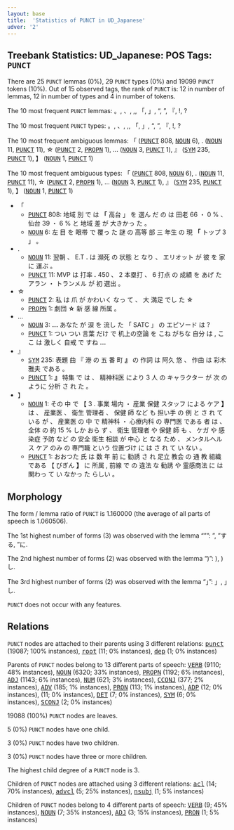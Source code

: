 ```yaml
---
layout: base
title:  'Statistics of PUNCT in UD_Japanese'
udver: '2'
---
```


## Treebank Statistics: UD_Japanese: POS Tags: `PUNCT`

There are 25 `PUNCT` lemmas (0%), 29 `PUNCT` types (0%) and 19099 `PUNCT` tokens (10%).
Out of 15 observed tags, the rank of `PUNCT` is: 12 in number of lemmas, 12 in number of types and 4 in number of tokens.

The 10 most frequent `PUNCT` lemmas: 。, 、, ,, 「, 」, “, ”, 『, !, ?

The 10 most frequent `PUNCT` types:  。, 、, ,, 「, 」, “, ”, 『, !, ?

The 10 most frequent ambiguous lemmas: 「 (<tt><a href="ja-pos-PUNCT.html">PUNCT</a></tt> 808, <tt><a href="ja-pos-NOUN.html">NOUN</a></tt> 6), . (<tt><a href="ja-pos-NOUN.html">NOUN</a></tt> 11, <tt><a href="ja-pos-PUNCT.html">PUNCT</a></tt> 11), ☆ (<tt><a href="ja-pos-PUNCT.html">PUNCT</a></tt> 2, <tt><a href="ja-pos-PROPN.html">PROPN</a></tt> 1), ... (<tt><a href="ja-pos-NOUN.html">NOUN</a></tt> 3, <tt><a href="ja-pos-PUNCT.html">PUNCT</a></tt> 1), 』 (<tt><a href="ja-pos-SYM.html">SYM</a></tt> 235, <tt><a href="ja-pos-PUNCT.html">PUNCT</a></tt> 1), 】 (<tt><a href="ja-pos-NOUN.html">NOUN</a></tt> 1, <tt><a href="ja-pos-PUNCT.html">PUNCT</a></tt> 1)

The 10 most frequent ambiguous types:  「 (<tt><a href="ja-pos-PUNCT.html">PUNCT</a></tt> 808, <tt><a href="ja-pos-NOUN.html">NOUN</a></tt> 6), . (<tt><a href="ja-pos-NOUN.html">NOUN</a></tt> 11, <tt><a href="ja-pos-PUNCT.html">PUNCT</a></tt> 11), ☆ (<tt><a href="ja-pos-PUNCT.html">PUNCT</a></tt> 2, <tt><a href="ja-pos-PROPN.html">PROPN</a></tt> 1), ... (<tt><a href="ja-pos-NOUN.html">NOUN</a></tt> 3, <tt><a href="ja-pos-PUNCT.html">PUNCT</a></tt> 1), 』 (<tt><a href="ja-pos-SYM.html">SYM</a></tt> 235, <tt><a href="ja-pos-PUNCT.html">PUNCT</a></tt> 1), 】 (<tt><a href="ja-pos-NOUN.html">NOUN</a></tt> 1, <tt><a href="ja-pos-PUNCT.html">PUNCT</a></tt> 1)


* 「
  * <tt><a href="ja-pos-PUNCT.html">PUNCT</a></tt> 808: 地域 別 で は <b>「</b> 高台 」 を 選ん だ の は 田老 66 ・ 0 % 、 仙台 39 ・ 6 % と 地域 差 が 大きかっ た 。
  * <tt><a href="ja-pos-NOUN.html">NOUN</a></tt> 6: 左 目 を 眼帯 で 覆っ た 謎 の 高等 部 三 年生 の 現 <b>「</b> トップ 3 」 。
* .
  * <tt><a href="ja-pos-NOUN.html">NOUN</a></tt> 11: 翌朝 、 E.T <b>.</b> は 瀕死 の 状態 と なり 、 エリオット が 彼 を 家 に 運ぶ 。
  * <tt><a href="ja-pos-PUNCT.html">PUNCT</a></tt> 11: MVP は 打率 <b>.</b> 450 、 2 本塁打 、 6 打点 の 成績 を あげ た アラン ・ トランメル が 初 選出 。
* ☆
  * <tt><a href="ja-pos-PUNCT.html">PUNCT</a></tt> 2: 私 は 爪 が かわいく なっ て 、 大 満足 でし た <b>☆</b>
  * <tt><a href="ja-pos-PROPN.html">PROPN</a></tt> 1: 劇団 <b>☆</b> 新 感 線 所属 。
* ...
  * <tt><a href="ja-pos-NOUN.html">NOUN</a></tt> 3: <b>...</b> あなた が 涙 を 流し た 「 SATC 」 の エピソード は ?
  * <tt><a href="ja-pos-PUNCT.html">PUNCT</a></tt> 1: つい つい 言葉 だけ で 机上の空論 を こね がちな 自分 は , ここ は 激しく 自戒 で すね <b>...</b>
* 』
  * <tt><a href="ja-pos-SYM.html">SYM</a></tt> 235: 表題 曲 『 港 の 五 番 町 <b>』</b> の 作詞 は 阿久 悠 、 作曲 は 彩木 雅夫 である 。
  * <tt><a href="ja-pos-PUNCT.html">PUNCT</a></tt> 1: <b>』</b> 特集 で は 、 精神科医 により 3 人 の キャラクター が 次 の ように 分析 さ れ た 。
* 】
  * <tt><a href="ja-pos-NOUN.html">NOUN</a></tt> 1: その 中 で 【 3 . 事業 場内 ・ 産業 保健 スタッフ による ケア <b>】</b> は 、 産業医 、 衛生 管理者 、 保健 師 など も 担い手 の 例 と さ れ て いる が 、 産業医 の 中 で 精神科 ・ 心療内科 の 専門医 である 者 は 、 全体 の 約 15 % しか おら ず 、 衛生 管理者 や 保健 師 も 、 ケガ や 感染症 予防 など の 安全 衛生 相談 が 中心 と なる ため 、 メンタルヘルス ケア のみ の 専門職 という 位置づけ に は さ れ て い ない 。
  * <tt><a href="ja-pos-PUNCT.html">PUNCT</a></tt> 1: おおつた 氏 は 数 年 前 に 勧誘 さ れ 足立 教会 の 通 教 組織 である 【 びぎん <b>】</b> に 所属 , 前線 で の 違法 な 勧誘 や 霊感商法 に は 関わっ て い なかっ た らしい 。

## Morphology

The form / lemma ratio of `PUNCT` is 1.160000 (the average of all parts of speech is 1.060506).

The 1st highest number of forms (3) was observed with the lemma “””: ”, ”する, ”に.

The 2nd highest number of forms (2) was observed with the lemma “)”: ), )し.

The 3rd highest number of forms (2) was observed with the lemma “」”: 」, 」し.

`PUNCT` does not occur with any features.


## Relations

`PUNCT` nodes are attached to their parents using 3 different relations: <tt><a href="ja-dep-punct.html">punct</a></tt> (19087; 100% instances), <tt><a href="ja-dep-root.html">root</a></tt> (11; 0% instances), <tt><a href="ja-dep-dep.html">dep</a></tt> (1; 0% instances)

Parents of `PUNCT` nodes belong to 13 different parts of speech: <tt><a href="ja-pos-VERB.html">VERB</a></tt> (9110; 48% instances), <tt><a href="ja-pos-NOUN.html">NOUN</a></tt> (6320; 33% instances), <tt><a href="ja-pos-PROPN.html">PROPN</a></tt> (1192; 6% instances), <tt><a href="ja-pos-ADJ.html">ADJ</a></tt> (1143; 6% instances), <tt><a href="ja-pos-NUM.html">NUM</a></tt> (621; 3% instances), <tt><a href="ja-pos-CCONJ.html">CCONJ</a></tt> (377; 2% instances), <tt><a href="ja-pos-ADV.html">ADV</a></tt> (185; 1% instances), <tt><a href="ja-pos-PRON.html">PRON</a></tt> (113; 1% instances), <tt><a href="ja-pos-ADP.html">ADP</a></tt> (12; 0% instances),  (11; 0% instances), <tt><a href="ja-pos-DET.html">DET</a></tt> (7; 0% instances), <tt><a href="ja-pos-SYM.html">SYM</a></tt> (6; 0% instances), <tt><a href="ja-pos-SCONJ.html">SCONJ</a></tt> (2; 0% instances)

19088 (100%) `PUNCT` nodes are leaves.

5 (0%) `PUNCT` nodes have one child.

3 (0%) `PUNCT` nodes have two children.

3 (0%) `PUNCT` nodes have three or more children.

The highest child degree of a `PUNCT` node is 3.

Children of `PUNCT` nodes are attached using 3 different relations: <tt><a href="ja-dep-acl.html">acl</a></tt> (14; 70% instances), <tt><a href="ja-dep-advcl.html">advcl</a></tt> (5; 25% instances), <tt><a href="ja-dep-nsubj.html">nsubj</a></tt> (1; 5% instances)

Children of `PUNCT` nodes belong to 4 different parts of speech: <tt><a href="ja-pos-VERB.html">VERB</a></tt> (9; 45% instances), <tt><a href="ja-pos-NOUN.html">NOUN</a></tt> (7; 35% instances), <tt><a href="ja-pos-ADJ.html">ADJ</a></tt> (3; 15% instances), <tt><a href="ja-pos-PRON.html">PRON</a></tt> (1; 5% instances)

